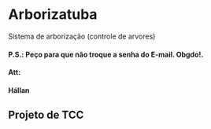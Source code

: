 # Arborizatuba
Sistema de arborização (controle de arvores)

#### P.S.: Peço para que não troque a senha do E-mail. Obgdo!.

#### Att:
#### Hállan

## Projeto de TCC
